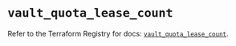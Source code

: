 # `vault_quota_lease_count`

Refer to the Terraform Registry for docs: [`vault_quota_lease_count`](https://registry.terraform.io/providers/hashicorp/vault/4.2.0/docs/resources/quota_lease_count).
